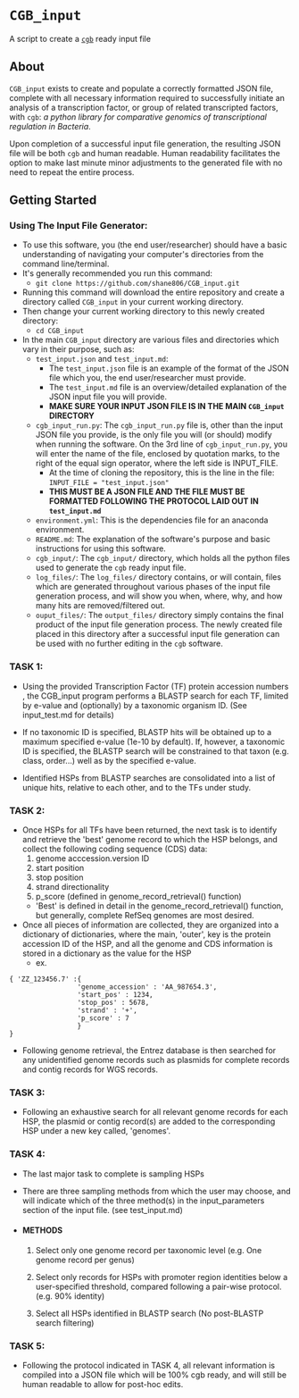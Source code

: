# `CGB_input`
A script to create a [`cgb`](https://github.com/ErillLab/cgb) ready input file
## About
`CGB_input` exists to create and populate a correctly formatted JSON file, complete with all necessary information required to successfully initiate an analysis of a transcription factor, or group of related transcripted factors, with `cgb`: *a python library for comparative genomics of transcriptional regulation in Bacteria*.

Upon completion of a successful input file generation, the resulting JSON file will be both `cgb` and human readable. Human readability facilitates the option to make last minute minor adjustments to the generated file with no need to repeat the entire process.
## Getting Started
### Using The Input File Generator:
* To use this software, you (the end user/researcher) should have a basic understanding of navigating your computer's directories from the command line/terminal.
* It's generally recommended you run this command:
  * `git clone https://github.com/shane806/CGB_input.git`
* Running this command will download the entire repository and create a directory called `CGB_input` in your current working directory.
* Then change your current working directory to this newly created directory:
  * `cd CGB_input`
* In the main `CGB_input` directory are various files and directories which vary in their purpose, such as:
	* `test_input.json` and `test_input.md`: 
		* The `test_input.json` file is an example of the format of the JSON file which you, the end user/researcher must provide. 
		* The `test_input.md` file is an overview/detailed explanation of the  JSON input file you will provide.
		* **MAKE SURE YOUR INPUT JSON FILE IS IN THE MAIN `CGB_input` DIRECTORY**
    * `cgb_input_run.py`: The `cgb_input_run.py` file is, other than the input JSON file you provide, is the only file you will (or should) modify when running the software. On the 3rd line of `cgb_input_run.py`, you will enter the name of the file, enclosed by quotation marks, to the right of the equal sign operator, where the left side is INPUT_FILE.
      * At the time of cloning the repository, this is the line in the file: `INPUT_FILE = "test_input.json"`
      * **THIS MUST BE A JSON FILE AND THE FILE MUST BE FORMATTED FOLLOWING THE PROTOCOL LAID OUT IN `test_input.md`**
	* `environment.yml`: This is the dependencies file for an anaconda environment.
    * `README.md`: The explanation of the software's purpose and basic instructions for using this software.
    * `cgb_input/`: The `cgb_input/` directory, which holds all the python files used to generate the `cgb` ready input file. 
	* `log_files/`: The `log_files/` directory contains, or will contain, files which are generated throughout various phases of the input file generation process, and will show you when, where, why, and how many hits are removed/filtered out.
    * `ouput_files/`: The `output_files/` directory simply contains the final product of the input file generation process. The newly created file placed in this directory after a successful input file generation can be used with no further editing in the `cgb` software.

### TASK 1:
* Using the provided Transcription Factor (TF) protein accession numbers , the CGB_input program performs a BLASTP search for each TF, limited by e-value and (optionally) by a taxonomic organism ID. (See input_test.md for details)

* If no taxonomic ID is specified, BLASTP hits will be obtained up to a maximum specified e-value (1e-10 by default). If, however,  a taxonomic ID is specified, the BLASTP search will be constrained to that taxon (e.g. class, order...) well as by the specified e-value.

* Identified HSPs from BLASTP searches are consolidated into a list of unique hits, relative to each other, and to the TFs under study.

### TASK 2:
* Once HSPs for all TFs have been returned, the next task is to identify and retrieve the 'best' genome record to which the HSP belongs, and collect the following coding sequence (CDS) data:
	1. genome acccession.version ID
	2. start position
	3. stop position
	4. strand directionality
	5. p_score (defined in genome_record_retrieval() function)
	* 'Best' is defined in detail in the genome_record_retrieval() function, but generally, complete RefSeq genomes are most desired.
* Once all pieces of information are collected, they are organized into a dictionary of dictionaries, where the main, 'outer', key is the protein accession ID of the HSP, and all the genome and CDS information is stored in a dictionary as the value for the HSP
  * ex.
```
{ 'ZZ_123456.7' :{
                 'genome_accession' : 'AA_987654.3',
                 'start_pos' : 1234,
                 'stop_pos' : 5678,
                 'strand' : '+',
                 'p_score' : 7
                 }
}
```
* Following genome retrieval, the Entrez database is then searched for any unidentified genome records such as plasmids for complete records and contig records for WGS records.

### TASK 3:
  * Following an exhaustive search for all relevant genome records for each HSP, the plasmid or contig record(s) are added to the corresponding HSP under a new key called, 'genomes'.

### TASK 4:
  * The last major task to complete is sampling HSPs
  * There are three sampling methods from which the user may choose, and will indicate which of the three method(s) in the input_parameters section of the input file. (see test_input.md)

  * #### METHODS
    1. Select only one genome record per taxonomic level (e.g. One genome record per genus)
	2. Select only records for HSPs with promoter region identities below a user-specified threshold, compared following a pair-wise protocol. (e.g. 90% identity)

	3. Select all HSPs identified in BLASTP search (No post-BLASTP search filtering)

### TASK 5:
  * Following the protocol indicated in TASK 4, all relevant information is compiled into a JSON file which will be 100% cgb ready, and will still be human readable to allow for post-hoc edits.
